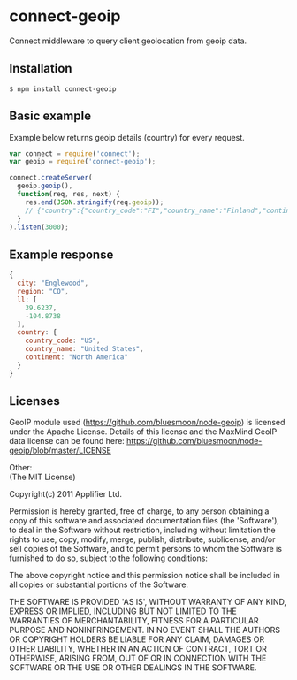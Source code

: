 # connect-geoip
Connect middleware to query client geolocation from geoip data.
## Installation
    $ npm install connect-geoip
## Basic example
Example below returns geoip details (country) for every request.

```javascript
var connect = require('connect');
var geoip = require('connect-geoip');

connect.createServer(
  geoip.geoip(),
  function(req, res, next) {
    res.end(JSON.stringify(req.geoip));
    // {"country":{"country_code":"FI","country_name":"Finland","continent":"Europe"}}
  }
).listen(3000);
```

## Example response
```javascript
{
  city: "Englewood",
  region: "CO",
  ll: [
    39.6237,
    -104.8738
  ],
  country: {
    country_code: "US",
    country_name: "United States",
    continent: "North America"
  }
}
```

## Licenses
GeoIP module used (https://github.com/bluesmoon/node-geoip) is licensed under the Apache License.
Details of this license and the MaxMind GeoIP data license can be found here:
https://github.com/bluesmoon/node-geoip/blob/master/LICENSE

Other:<br />
(The MIT License)

Copyright(c) 2011 Applifier Ltd.<br />

Permission is hereby granted, free of charge, to any person obtaining
a copy of this software and associated documentation files (the
'Software'), to deal in the Software without restriction, including
without limitation the rights to use, copy, modify, merge, publish,
distribute, sublicense, and/or sell copies of the Software, and to
permit persons to whom the Software is furnished to do so, subject to
the following conditions:

The above copyright notice and this permission notice shall be
included in all copies or substantial portions of the Software.

THE SOFTWARE IS PROVIDED 'AS IS', WITHOUT WARRANTY OF ANY KIND,
EXPRESS OR IMPLIED, INCLUDING BUT NOT LIMITED TO THE WARRANTIES OF
MERCHANTABILITY, FITNESS FOR A PARTICULAR PURPOSE AND NONINFRINGEMENT.
IN NO EVENT SHALL THE AUTHORS OR COPYRIGHT HOLDERS BE LIABLE FOR ANY
CLAIM, DAMAGES OR OTHER LIABILITY, WHETHER IN AN ACTION OF CONTRACT,
TORT OR OTHERWISE, ARISING FROM, OUT OF OR IN CONNECTION WITH THE
SOFTWARE OR THE USE OR OTHER DEALINGS IN THE SOFTWARE.